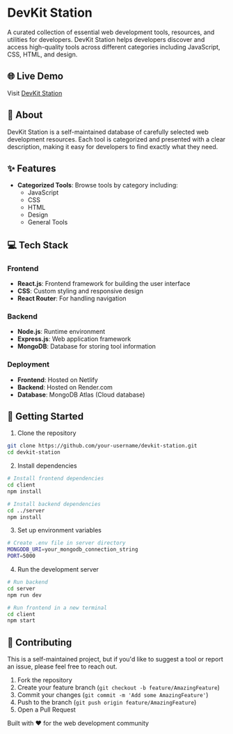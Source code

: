 # DevKit Station

A curated collection of essential web development tools, resources, and utilities for developers. DevKit Station helps developers discover and access high-quality tools across different categories including JavaScript, CSS, HTML, and design.

## 🌐 Live Demo

Visit [DevKit Station](https://devkitstation.netlify.app)

## 📖 About

DevKit Station is a self-maintained database of carefully selected web development resources. Each tool is categorized and presented with a clear description, making it easy for developers to find exactly what they need.

## ✨ Features

- **Categorized Tools**: Browse tools by category including:
  - JavaScript
  - CSS
  - HTML
  - Design
  - General Tools


## 💻 Tech Stack

### Frontend
- **React.js**: Frontend framework for building the user interface
- **CSS**: Custom styling and responsive design
- **React Router**: For handling navigation

### Backend
- **Node.js**: Runtime environment
- **Express.js**: Web application framework
- **MongoDB**: Database for storing tool information

### Deployment
- **Frontend**: Hosted on Netlify
- **Backend**: Hosted on Render.com
- **Database**: MongoDB Atlas (Cloud database)

## 🚀 Getting Started

1. Clone the repository
```bash
git clone https://github.com/your-username/devkit-station.git
cd devkit-station
```

2. Install dependencies
```bash
# Install frontend dependencies
cd client
npm install

# Install backend dependencies
cd ../server
npm install
```

3. Set up environment variables
```bash
# Create .env file in server directory
MONGODB_URI=your_mongodb_connection_string
PORT=5000
```

4. Run the development server
```bash
# Run backend
cd server
npm run dev

# Run frontend in a new terminal
cd client
npm start
```

## 🤝 Contributing

This is a self-maintained project, but if you'd like to suggest a tool or report an issue, please feel free to reach out.

1. Fork the repository
2. Create your feature branch (`git checkout -b feature/AmazingFeature`)
3. Commit your changes (`git commit -m 'Add some AmazingFeature'`)
4. Push to the branch (`git push origin feature/AmazingFeature`)
5. Open a Pull Request



Built with ❤️ for the web development community
